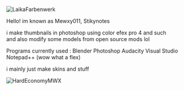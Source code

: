 

![LaikaFarbenwerk](https://github.com/user-attachments/assets/6e8ed6cb-f5aa-4506-826a-17c8424a5b79)




Hello! im known as Mewxy011, Stikynotes

i make thumbnails in photoshop using color efex pro 4 and such                    
and also modify some models from open source mods lol

Programs currently used :
Blender
Photoshop
Audacity
Visual Studio
Notepad++ (wow what a flex)

i mainly just make skins and stuff

![HardEconomyMWX](https://github.com/user-attachments/assets/62559254-4160-4144-8c53-b6492d87ad5b)


<!---
Mewxy011/Mewxy011 is a ✨ special ✨ repository because its `README.md` (this file) appears on your GitHub profile.
You can click the Preview link to take a look at your changes.
--->
